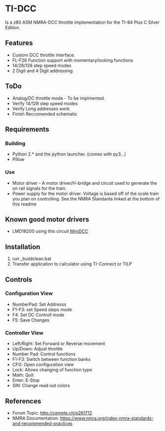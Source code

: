 # TI-DCC
Is a z80 ASM NMRA-DCC throttle implementation for the TI-84 Plus C Silver Edition.

## Features
* Custom DCC throttle interface.  
* FL-F26 Function support with momentary/locking functions  
* 14/28/128 step speed modes  
* 2 Digit and 4 Digit addressing
 
## ToDo
* Analog/DC throttle mode - To be implmented.
* Verify 14/128 step speed modes
* Verify Long addresses work
* Finish Reccomended schematic

## Requirements
### Building
* Python 2.* and the python launcher. (comes with py3...)
* Pillow
### Use
* Motor driver - A motor driver/H-bridge and circuit used to generate the on rail signals for the train.
* Power supply for the motor driver. Voltage is based off of the scale train you plan on controlling. See the NMRA Standards linked at the bottom of this readme


## Known good motor drivers
* LMD18200 using this circuit [MiniDCC](http://www.minidcc.com/minibooster.gif)

## Installation 
1) run _buildclean.bat
2) Transfer application to calculator using TI-Connect or TILP

## Controls
### Configuration View
* NumberPad: Set Addresss
* F1-F3: set Speed steps mode
* F4: Set DC Controll mode
* F5: Save Changes
### Controller View
* Left/Right: Set Forward or Reverse movement
* Up/Down: Adjust throttle
* Number Pad: Control functions
* F1-F3: Switch between function banks
* CFG: Open configuration view
* Lock: Allows changing of function type
* Math: Quit
* Enter: E-Stop
* SIN: Change read out colors


## References
* Forum Topic: http://cemete.ch/p261712
* NMRA Documentation: https://www.nmra.org/index-nmra-standards-and-recommended-practices	
